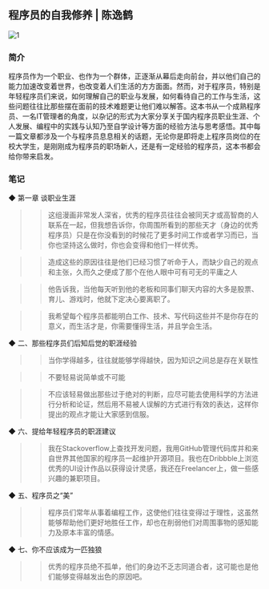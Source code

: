 ## 程序员的自我修养 | 陈逸鹤

![1](https://wfqqreader-1252317822.image.myqcloud.com/cover/691/920691/t6_920691.jpg)


### 简介

程序员作为一个职业、也作为一个群体，正逐渐从幕后走向前台，并以他们自己的能力加速改变着世界，也改变着人们生活的方方面面。然而，对于程序员，特别是年轻程序员们来说，如何理解自己的职业与发展，如何看待自己的工作与生活，这些问题往往比那些摆在面前的技术难题更让他们难以解答。这本书从一个成熟程序员、一名IT管理者的角度，以杂记的形式为大家分享关于国内程序员职业生涯、个人发展、编程中的实践与认知乃至自学设计等方面的经验方法与思考感悟。其中每一篇文章都涉及一个与程序员息息相关的话题，无论你是即将走上程序员岗位的在校大学生，是刚刚成为程序员的职场新人，还是有一定经验的程序员，这本书都会给你带来启发。


### 笔记

◆ 第一章 谈职业生涯

>> 这组漫画非常发人深省，优秀的程序员往往会被同天才或高智商的人联系在一起，但我想告诉你，你周围所看到的那些天才（身边的优秀程序员）只是在你没看到的时候花了更多时间工作或者学习而已，当你也坚持这么做时，你也会变得和他们一样优秀。

>> 造成这些的原因往往是他们已经习惯了听命于人，而缺少自己的观点和主张，久而久之便成了那个在他人眼中可有可无的平庸之人

>> 他告诉我，当他每天听到他的老板和同事们聊天内容的大多是股票、育儿、游戏时，他就下定决心要离职了。

>> 我希望每个程序员都能明白工作、技术、写代码这些并不是你存在的意义，而生活才是，你需要懂得生活，并且学会生活。

◆ 二、那些程序员们后知后觉的职涯经验

>> 当你学得越多，往往就能够学得越快，因为知识之间总是存在关联性

>> 不要轻易说简单或不可能

>> 不应该轻易做出那些过于绝对的判断，应尽可能去使用科学的方法进行分析和论证，然后用不易被人误解的方式进行有效的表达，这样你提出的观点才能让大家感到信服。

◆ 六、提给年轻程序员的职涯建议

>> 我在Stackoverflow上查找开发问题，我用GitHub管理代码库并和来自世界其他国家的程序员一起维护开源项目。我也在Dribbble上浏览优秀的UI设计作品以获得设计灵感，我还在Freelancer上，做一些感兴趣的兼职项目。

◆ 五、程序员之“美”

>> 程序员们常年从事着编程工作，这使他们往往变得过于理性，这虽然能够帮助他们更好地胜任工作，却也在削弱他们对周围事物的感知能力及原本丰富的情感。

◆ 七、你不应该成为一匹独狼

>> 优秀的程序员绝不孤单，他们的身边不乏志同道合者，这可能也是他们能够变得越发出色的原因吧。